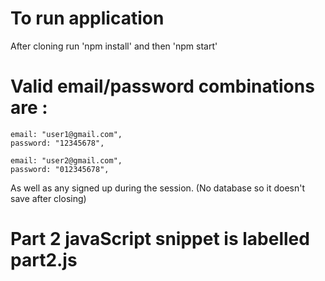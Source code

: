 # To run application

After cloning run 'npm install' and then 'npm start'

# Valid email/password combinations are :

    email: "user1@gmail.com",
    password: "12345678",

    email: "user2@gmail.com",
    password: "012345678",

As well as any signed up during the session. (No database so it doesn't save after closing)

# Part 2 javaScript snippet is labelled part2.js
